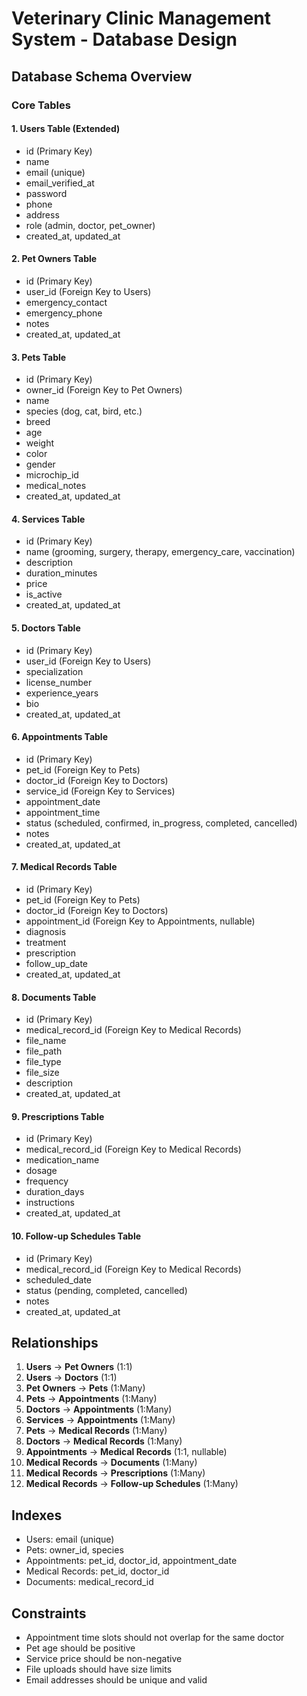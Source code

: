 # Veterinary Clinic Management System - Database Design

## Database Schema Overview

### Core Tables

#### 1. Users Table (Extended)
- id (Primary Key)
- name
- email (unique)
- email_verified_at
- password
- phone
- address
- role (admin, doctor, pet_owner)
- created_at, updated_at

#### 2. Pet Owners Table
- id (Primary Key)
- user_id (Foreign Key to Users)
- emergency_contact
- emergency_phone
- notes
- created_at, updated_at

#### 3. Pets Table
- id (Primary Key)
- owner_id (Foreign Key to Pet Owners)
- name
- species (dog, cat, bird, etc.)
- breed
- age
- weight
- color
- gender
- microchip_id
- medical_notes
- created_at, updated_at

#### 4. Services Table
- id (Primary Key)
- name (grooming, surgery, therapy, emergency_care, vaccination)
- description
- duration_minutes
- price
- is_active
- created_at, updated_at

#### 5. Doctors Table
- id (Primary Key)
- user_id (Foreign Key to Users)
- specialization
- license_number
- experience_years
- bio
- created_at, updated_at

#### 6. Appointments Table
- id (Primary Key)
- pet_id (Foreign Key to Pets)
- doctor_id (Foreign Key to Doctors)
- service_id (Foreign Key to Services)
- appointment_date
- appointment_time
- status (scheduled, confirmed, in_progress, completed, cancelled)
- notes
- created_at, updated_at

#### 7. Medical Records Table
- id (Primary Key)
- pet_id (Foreign Key to Pets)
- doctor_id (Foreign Key to Doctors)
- appointment_id (Foreign Key to Appointments, nullable)
- diagnosis
- treatment
- prescription
- follow_up_date
- created_at, updated_at

#### 8. Documents Table
- id (Primary Key)
- medical_record_id (Foreign Key to Medical Records)
- file_name
- file_path
- file_type
- file_size
- description
- created_at, updated_at

#### 9. Prescriptions Table
- id (Primary Key)
- medical_record_id (Foreign Key to Medical Records)
- medication_name
- dosage
- frequency
- duration_days
- instructions
- created_at, updated_at

#### 10. Follow-up Schedules Table
- id (Primary Key)
- medical_record_id (Foreign Key to Medical Records)
- scheduled_date
- status (pending, completed, cancelled)
- notes
- created_at, updated_at

## Relationships

1. **Users** → **Pet Owners** (1:1)
2. **Users** → **Doctors** (1:1)
3. **Pet Owners** → **Pets** (1:Many)
4. **Pets** → **Appointments** (1:Many)
5. **Doctors** → **Appointments** (1:Many)
6. **Services** → **Appointments** (1:Many)
7. **Pets** → **Medical Records** (1:Many)
8. **Doctors** → **Medical Records** (1:Many)
9. **Appointments** → **Medical Records** (1:1, nullable)
10. **Medical Records** → **Documents** (1:Many)
11. **Medical Records** → **Prescriptions** (1:Many)
12. **Medical Records** → **Follow-up Schedules** (1:Many)

## Indexes

- Users: email (unique)
- Pets: owner_id, species
- Appointments: pet_id, doctor_id, appointment_date
- Medical Records: pet_id, doctor_id
- Documents: medical_record_id

## Constraints

- Appointment time slots should not overlap for the same doctor
- Pet age should be positive
- Service price should be non-negative
- File uploads should have size limits
- Email addresses should be unique and valid
